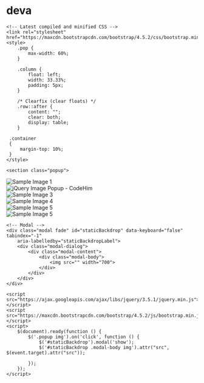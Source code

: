 # deva

<!DOCTYPE html>
<html lang="en">

<head>

    <!-- Latest compiled and minified CSS -->
    <link rel="stylesheet" href="https://maxcdn.bootstrapcdn.com/bootstrap/4.5.2/css/bootstrap.min.css">
    <style>
        .pop {
            max-width: 60%;
        }

        .column {
            float: left;
            width: 33.33%;
            padding: 5px;
        }

        /* Clearfix (clear floats) */
        .row::after {
            content: "";
            clear: both;
            display: table;
        }

     .container
     {
         margin-top: 10%;
     }
    </style>
</head>


<body>

    <section class="popup">

<div class="container">
        <div class="row">
            <div class="column">
                <a><img src="img/img1.jpg" class="pop" alt="Sample Image 1"></a>
            </div>   
                <div class="column">
                    <a><img src="img/img2.jpg" class="pop" alt="jQuery Image Popup - CodeHim"></a>
                </div>
                    <div class="column">
                        <a><img src="img/img3.jpg" class="pop" alt="Sample Image 3"></a>
                    </div>
                        <div class="column">
                            <a><img src="img/img4.jpg" class="pop" alt="Sample Image 4"></a>
                        </div>
                            <div class="column">
                                <a><img src="img/img5.jpg" class="pop" alt="Sample Image 5"></a>
                            </div>
                            <div class="column">
                                <a><img src="img/img2.jpg" class="pop" alt="Sample Image 5"></a>
                            </div>
                        </div>
                    </div>
    </section>


    <!-- Modal -->
    <div class="modal fade" id="staticBackdrop" data-keyboard="false" tabindex="-1"
        aria-labelledby="staticBackdropLabel">
        <div class="modal-dialog">
            <div class="modal-content">
                <div class="modal-body">
                    <img src="" width="700">
                </div>
            </div>
        </div>
    </div>
    
    <script src="https://ajax.googleapis.com/ajax/libs/jquery/3.5.1/jquery.min.js"></script>
    <script src="https://maxcdn.bootstrapcdn.com/bootstrap/4.5.2/js/bootstrap.min.js"></script>
    <script>
        $(document).ready(function () {
            $('.popup img').on('click', function () {
                $('#staticBackdrop').modal('show');
                $('#staticBackdrop .modal-body img').attr("src", $(event.target).attr("src"));

            });
        });
    </script>

</body>

</html>
